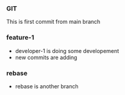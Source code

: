 ### GIT 
This is first commit from main branch


### feature-1
*  developer-1 is doing some developement
* new commits  are adding

### rebase
* rebase is another branch 

